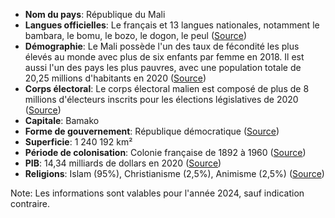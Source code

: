 * **Nom du pays**: République du Mali
* **Langues officielles**: Le français et 13 langues nationales, notamment le bambara, le bomu, le bozo, le dogon, le peul ([Source](https://fr.wikipedia.org/wiki/Langues_au_Mali))
* **Démographie**: Le Mali possède l'un des taux de fécondité les plus élevés au monde avec plus de six enfants par femme en 2018. Il est aussi l'un des pays les plus pauvres, avec une population totale de 20,25 millions d'habitants en 2020 ([Source](https://fr.wikipedia.org/wiki/D%C3%A9mographie_du_Mali))
* **Corps électoral**: Le corps électoral malien est composé de plus de 8 millions d'électeurs inscrits pour les élections législatives de 2020 ([Source](https://www.jeuneafrique.com/1141418/mali-elections-legislatives-2020-les-chiffres-cles/))
* **Capitale**: Bamako
* **Forme de gouvernement**: République démocratique ([Source](https://fr.wikipedia.org/wiki/Mali))
* **Superficie**: 1 240 192 km²
* **Période de colonisation**: Colonie française de 1892 à 1960 ([Source](https://fr.wikipedia.org/wiki/Mali))
* **PIB**: 14,34 milliards de dollars en 2020 ([Source](https://data.worldbank.org/country/mali))
* **Religions**: Islam (95%), Christianisme (2,5%), Animisme (2,5%) ([Source](https://fr.wikipedia.org/wiki/Mali))

Note: Les informations sont valables pour l'année 2024, sauf indication contraire.